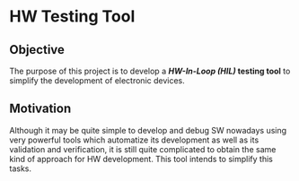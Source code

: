 # HW Testing Tool

## Objective
The purpose of this project is to develop a **_HW-In-Loop (HIL)_ testing tool** to simplify the development of electronic devices.

## Motivation
Although it may be quite simple to develop and debug SW nowadays using very powerful tools which automatize its development as well as its validation and verification, it is still quite complicated to obtain the same kind of approach for HW development. This tool intends to simplify this tasks.